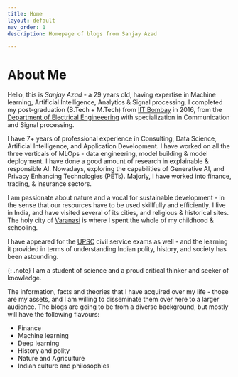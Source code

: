 ```yaml
---
title: Home
layout: default
nav_order: 1
description: Homepage of blogs from Sanjay Azad

---
```


# About Me 

Hello, this is *Sanjay Azad* - a 29 years old, having expertise in Machine learning, Artificial Intelligence, Analytics & Signal processing.
I completed my post-graduation (B.Tech + M.Tech) from [IIT Bombay] in 2016, from the [Department of Electrical Engineeering] with specialization in Communication and Signal processing.

I have 7+ years of professional experience in Consulting, Data Science, Artificial Intelligence, and Application Development. I have worked on all the three verticals of MLOps - data engineering, model building & model deployment. I have done a good amount of research in explainable & responsible AI. Nowadays, exploring the capabilities of Generative AI, and Privacy Enhancing Technologies (PETs). Majorly, I have worked into finance, trading, & insurance sectors.

I am passionate about nature and a vocal for sustainable development - in the sense that our resources have to be used skillfully and efficiently.
I live in India, and have visited several of its cities, and religious & historical sites. The holy city of [Varanasi] is where I spent the whole of my childhood & schooling.

I have appeared for the [UPSC] civil service exams as well - and the learning it provided in terms of understanding Indian polity, history, and society has been astounding.

{: .note}
I am a student of science and a proud critical thinker and seeker of knowledge.

The information, facts and theories that I have acquired over my life - those are my assets, and I am willing to disseminate them over here to a larger audience. The blogs are going to be from a diverse background, but mostly will have the following flavours:

- Finance
- Machine learning
- Deep learning
- History and polity
- Nature and Agriculture
- Indian culture and philosophies


[IIT Bombay]: https://www.iitb.ac.in/
[Department of Electrical Engineeering]: https://www.ee.iitb.ac.in/
[Varanasi]: https://en.wikipedia.org/wiki/Varanasi
[UPSC]: https://upsc.gov.in/

